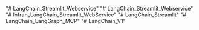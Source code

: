 "# LangChain_Streamlit_Webservice" 
"# LangChain_Streamlit_Webservice" 
"# Infran_LangChain_Streamlit_WebService" 
"# LangChain_Streamlit" 
"# LangChain_LangGraph_MCP" 
"# LangChain_V1" 

